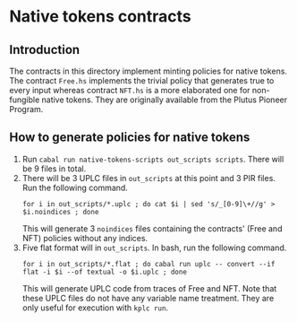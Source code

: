 # Native tokens contracts

## Introduction

The contracts in this directory implement minting policies for native
tokens. The contract `Free.hs` implements the trivial policy that
generates true to every input whereas contract `NFT.hs` is a more elaborated
one for non-fungible native tokens. They are originally available from
the Plutus Pioneer Program.

## How to generate policies for native tokens

1. Run `cabal run native-tokens-scripts out_scripts scripts`. There
   will be 9 files in total.
2. There will be 3 UPLC files in `out_scripts` at this point and 3 PIR files.
   Run the following command.
   ```shell
   for i in out_scripts/*.uplc ; do cat $i | sed 's/_[0-9]\+//g' > $i.noindices ; done
   ```
   This will generate 3 `noindices` files containing the contracts'
   (Free and NFT) policies without any indices.
3. Five flat format will in `out_scripts`.
   In bash, run the following command.
   ```shell
   for i in out_scripts/*.flat ; do cabal run uplc -- convert --if flat -i $i --of textual -o $i.uplc ; done
   ```
   This will generate UPLC code from traces of Free and NFT. Note that
   these UPLC files do not have any variable name treatment. They are
   only useful for execution with `kplc run`.
